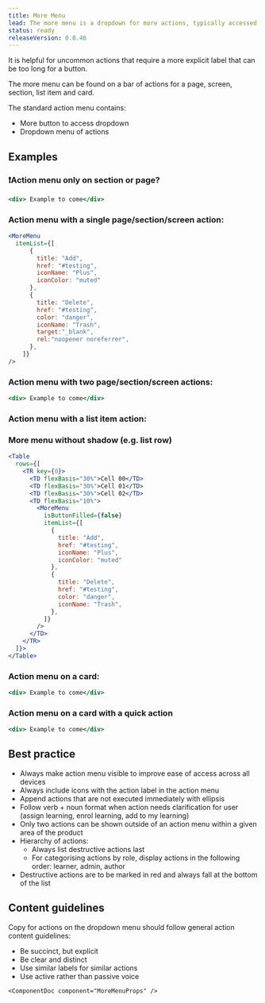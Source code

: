```yaml
---
title: More Menu
lead: The more menu is a dropdown for more actions, typically accessed in a bar of actions and always by a more button. It helps keep secondary actions accessible while reducing visual clutter.
status: ready
releaseVersion: 0.0.46
---
```


It is helpful for uncommon actions that require a more explicit label that can be too long for a button.

The more menu can be found on a bar of actions for a page, screen, section, list item and card.

The standard action menu contains:

- More button to access dropdown
- Dropdown menu of actions

## Examples

### ❗️Action menu only on section or page?

```.jsx
<div> Example to come</div>
```

### Action menu with a single page/section/screen action:
```.jsx
<MoreMenu
  itemList={[
      {
        title: "Add",
        href: "#testing",
        iconName: "Plus",
        iconColor: "muted"
      },
      {
        title: "Delete",
        href: "#testing",
        color: "danger",
        iconName: "Trash",
        target:"_blank",
        rel:"noopener noreferrer",
      },
    ]}
/>
```

### Action menu with two page/section/screen actions:

```.jsx
<div> Example to come</div>
```

### Action menu with a list item action:

### More menu without shadow (e.g. list row)
```.jsx
<Table
  rows={[
    <TR key={0}>
      <TD flexBasis="30%">Cell 00</TD>
      <TD flexBasis="30%">Cell 01</TD>
      <TD flexBasis="30%">Cell 02</TD>
      <TD flexBasis="10%">
        <MoreMenu
          isButtonFilled={false}
          itemList={[
            {
              title: "Add",
              href: "#testing",
              iconName: "Plus",
              iconColor: "muted"
            },
            {
              title: "Delete",
              href: "#testing",
              color: "danger",
              iconName: "Trash",
            },
          ]}
        />
      </TD>
    </TR>
  ]}>
</Table>
```

### Action menu on a card:

```.jsx
<div> Example to come</div>
```

### Action menu on a card with a quick action

```.jsx
<div> Example to come</div>
```

## Best practice

- Always make action menu visible to improve ease of access across all devices
- Always include icons with the action label in the action menu
- Append actions that are not executed immediately with ellipsis
- Follow verb + noun format when action needs clarification for user (assign learning, enrol learning, add to my learning)
- Only two actions can be shown outside of an action menu within a given area of the product
- Hierarchy of actions:
  - Always list destructive actions last
  - For categorising actions by role, display actions in the following order: learner, admin, author
- Destructive actions are to be marked in red and always fall at the bottom of the list

## Content guidelines

Copy for actions on the dropdown menu should follow general action content guidelines:

- Be succinct, but explicit
- Be clear and distinct
- Use similar labels for similar actions
- Use active rather than passive voice

```!jsx
<ComponentDoc component="MoreMenuProps" />
```
